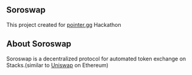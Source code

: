 ## Soroswap
This project created for [pointer.gg](https://www.pointer.gg/) Hackathon  

## About Soroswap
Soroswap is a decentralized protocol for automated token exchange on Stacks.(similar to [Uniswap](https://uniswap.org/) on Ethereum)  


